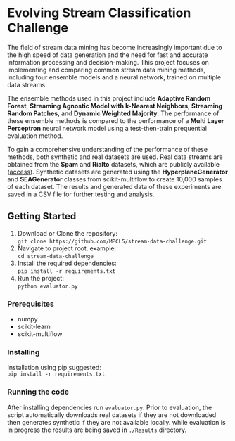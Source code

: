 # Evolving Stream Classification Challenge

The field of stream data mining has become increasingly important due to the high speed of data generation and the need for fast and accurate information processing and decision-making. This project focuses on implementing and comparing common stream data mining methods, including four ensemble models and a neural network, trained on multiple data streams.

The ensemble methods used in this project include **Adaptive Random Forest**, **Streaming Agnostic Model with k-Nearest Neighbors**, **Streaming Random Patches**, and **Dynamic Weighted Majority**. The performance of these ensemble methods is compared to the performance of a **Multi Layer Perceptron** neural network model using a test-then-train prequential evaluation method.

To gain a comprehensive understanding of the performance of these methods, both synthetic and real datasets are used. Real data streams are obtained from the **Spam** and **Rialto** datasets, which are publicly available ([access](https://github.com/ogozuacik/conceptdrift-datasets-scikit-multiflow)). Synthetic datasets are generated using the **HyperplaneGenerator** and **SEAGenerator** classes from scikit-multiflow to create 10,000 samples of each dataset. The results and generated data of these experiments are saved in a CSV file for further testing and analysis.

## Getting Started

1. Download or Clone the repository:</br>  ```git clone https://github.com/MPCL5/stream-data-challenge.git```
2. Navigate to project root. example: </br> ```cd stream-data-challenge```
3. Install the required dependencies:</br> ```pip install -r requirements.txt```
4. Run the project: </br> ```python evaluator.py```

### Prerequisites

- numpy
- scikit-learn
- scikit-multiflow

### Installing

Installation using pip suggested: </br>
```pip install -r requirements.txt```

### Running the code

After installing dependencies run `evaluator.py`. Prior to evaluation, the script 
automatically downloads real datasets if they are not downloaded then 
generates synthetic if they are not available locally. while evaluation is in progress
the results are being saved in `./Results` directory.